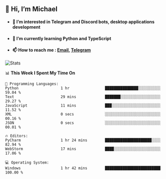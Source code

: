 ## 👋 Hi, I’m Michael
- #### 👀 I’m interested in Telegram and Discord bots, desktop applications development
- #### 🌱 I’m currently learning Python and TypeScript
- #### 📫 How to reach me : [Email](mailto:misha@kurapov.ru), [Telegram](https://t.me/mickr7)

![Stats](https://github-readme-stats.vercel.app/api?username=krpff&show_icons=true&theme=github_dark&hide_border=true&hide=issues&count_private=true&layout=compact)


<!--START_SECTION:waka-->
📊 **This Week I Spent My Time On** 

```text
💬 Programming Languages: 
Python                   1 hr                ███████████████░░░░░░░░░░   59.04 % 
Text                     29 mins             ███████░░░░░░░░░░░░░░░░░░   29.27 % 
JavaScript               11 mins             ███░░░░░░░░░░░░░░░░░░░░░░   11.52 % 
XML                      0 secs              ░░░░░░░░░░░░░░░░░░░░░░░░░   00.16 % 
JSON                     0 secs              ░░░░░░░░░░░░░░░░░░░░░░░░░   00.01 % 

🔥 Editors: 
PyCharm                  1 hr 24 mins        █████████████████████░░░░   82.94 % 
WebStorm                 17 mins             ████░░░░░░░░░░░░░░░░░░░░░   17.06 % 

💻 Operating System: 
Windows                  1 hr 42 mins        █████████████████████████   100.00 % 
```


<!--END_SECTION:waka-->
